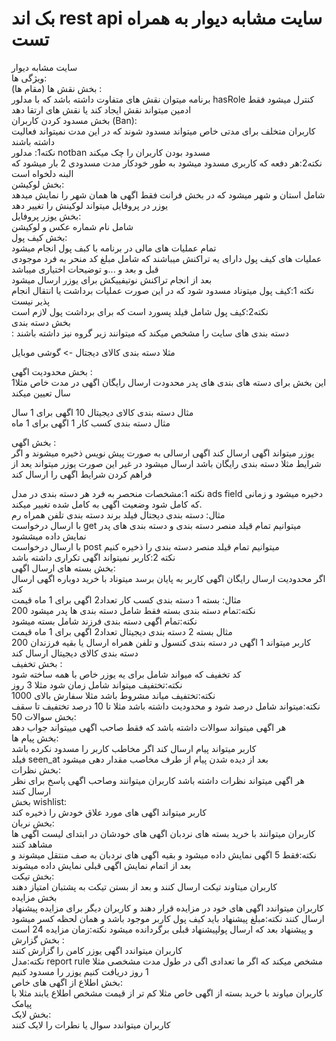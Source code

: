 <h1>بک اند rest api سایت مشابه دیوار به همراه تست </h1>
سایت مشابه دیوار 
<br>
ویژگی ها:
<br>
بخش نقش ها (مقام ها) :
<br>
برنامه میتوان نقش های متفاوت داشته باشد که با مدلور hasRole کنترل میشود فقط ادمین میتواند نقش ایجاد کند یا نقش های ارتقا دهد 
<br>
بخش مسدود کردن کاربران (Ban):
<br>
کاربران متخلف برای مدتی خاص میتواند مسدود شوند که در این مدت نمیتواند فعالیت داشته باشند 
<br>
نکته1: مدلور notban مسدود بودن کاربران را چک میکند 
<br>
نکته2:هر دفعه که کاربری مسدود میشود به طور خودکار مدت مسدودی 2 بار میشود که البنه دلخواه است 
<br>
بخش لوکیشن:
<br>
شامل استان و شهر میشود که در بخش فرانت فقط اگهی ها همان شهر را نمایش میدهد یوزر در پروفایل میتواند لوکینش را تغییر دهد
<br>
بخش یوزر پروفایل:
<br>
شامل نام شماره عکس و لوکیشن <br>
بخش کیف پول:
<br>
تمام عملیات های مالی در برنامه با کبف پول انجام میشود
<br>
عملیات های کیف پول دارای یه تراکنش میباشند که شامل مبلغ کد منحر به فرد موجودی قبل و بعد و ...و توضیحات اختیاری میباشد
<br>
بعد از انجام تراکنش نوتیفییکش برای یوزر ارسال میشود
<br>
نکته 1:کیف پول میتوناد مسدود شود که در این صورت عملیات برداشت یا انتقال انجام پذیر نیست
<br>
نکته2:کیف پول شامل فیلد پسورد است که برای برداشت پول لازم است
<br>
بخش دسته بندی
<br>:
دسته بندی های سایت را مشخص میکند که میتوانند زیر گروه نیز داشته باشند<br>

مثلا دسته بندی کالای دیجتال -> گوشی موبایل<br>

بخش محدودیت اگهی :
<br>
این بخش برای دسته های بندی های پدر محدودت ارسال رایگان اگهی در مدت خاص مثلا1 سال تعیین میکند <br>

مثال دسته بندی کالای دیجیتال 10 اگهی برای 1 سال
<br>
مثال دسته بندی کسب کار 1 اگهی برای 1 ماه<br>

بخش اگهی :<br>
یوزر میتواند اگهی ارسال کند اگهی ارسالی به صورت پیش نویس ذخیره میشوند و اگر شرایط مثلا دسته بندی رایگان باشد ارسال میشود در غیر این صورت یوزر میتواند یعد از فراهم کردن شرایط اگهی را ارسال کند<br>

نکته 1:مشخصات منحصر به فرد هر دسته بندی در مدل ads field دخیره میشود و زمانی که کامل شود وضعیت اگهی به کامل شده تغییر میکند.<br>
مثال: دسته بندی دیجتال فیلد برند دسته بندی تلفن همراه رم<br>
با ارسال درخواست get میتوانیم تمام قیلد منصر دسته بندی و دسته بندی های پدر نمایش داده میششود<br>
با ارسال درخواست post میتوانیم تمام قیلد منصر دسته بندی را ذخیره کنیم<br>
نکته 2:کاربر نمیتواند اگهی تکراری داشته باشد<br>
بخش بسته های ارسال اگهی:<br>
اگر محدودیت ارسال رایگان اگهی کاربر به پایان برسد میتوناد با خرید دوباره اگهی ارسال کند<br>
مثال: بسته 1 دسته بندی کسب کار تعداد2 اگهی برای 1 ماه قیمت <br>200
نکته:تمام دسته بندی بسته فقط شامل دسته بندی ها پدر میشود<br>
نکته:تمام اگهی دسته بندی فرزند شامل بسته میشود<br>
مثال بسته 2 دسته بندی دیجیتال تعداد2 اگهی برای 1 ماه قیمت <br>200
کاربر میتواند 1 اگهی در دسته بندی کنسول و تلفن همراه ارسال یا بقیه فرزندان دسته بندی کالای دیجیتال ارسال کند<br>
بخش تخفیف :<br>
کد تخفیف که میواند شامل برای یه یوزر خاص با همه ساخته شود <br>
نکته:تختفیف میتواند شامل زمان شود مثلا 3 روز <br>
نکته:تختفیف میاند مشروط باشد مثلا سفارش بالای 1000 <br>
نکته:میتواند شامل درصد شود و محدودیت داشته باشد مثلا تا 10 درصد تختفیف تا سقف <br>50
بخش سوالات:<br>
هر اگهی میتواند سوالات داشته باشد که فقط صاحب اگهی مییتواند جواب دهد<br>
بخش پیام ها:<br>
کاربر میتواند پیام ارسال کند اگر مخاطب کاربر را مسدود نکرده باشد <br>
فیلد seen_at بعد از دیده شدن پیام از طرف مخاصب مقدار دهی میشود<br>
بخش نظرات:<br>
هر اگهی میتواند نظرات داشته باشد کاربران میتوانند وصاحب اگهی پاسخ برای نظر ارسال کنند <br>
بخش wishlist:<br>
کاربر میتواند اگهی های مورد علاق خودش را ذخیره کند<br>
بخش نربان:<br>
کاربران میتوانند با خرید بسته های نردبان اگهی های خودشان در ابتدای لیست اگهی ها مشاهد کنند <br>
نکته:فقط 5 اگهی نمایش داده میشود و بقیه اگهی های نردبان به صف منتقل میشوند و بعد از اتمام نمایش اگهی قبلی نمایش داده میشوند<br>
بخش تیکت:<br>
کاربران میتاوند تیکت ارسال کنند و بعد از بستن تیکت به پشتبان امتیاز دهند<br>
بخش مزایده <br>
کاربران میتواندد اگهی های خود در مزایده قرار دهند
و کاربران دیگر برای مزایده پیشنهاد ارسال کنند 
نکته:مبلغ پیشنهاد باید کیف پول کاربر موجود باشد و همان لحظه کسر میشود
و پیشنهاد بعد که ارسال پولپیشنهاد قبلی برگردانده میشود 
نکته:زمان مزایده 24 است 
بخش گزارش :<br>
کاربران میتواندد اگهی یوزر کامن را گزارش کنند <br>
نکته:مدل report rule مشخص میکند که اگر ما تعدادی اگی در طول مدت مشخصی مثلا 1 روز دریافت کنیم یوزر را مسدود کنیم <br>
بخش اطلاع از اگهی های خاص:<br>
کاربران میاوند با خرید بسته از اگهی خاص مثلا کم تر از قیمت مشخص اطلاع یابند مثلا با پیامک<br>
بخش لایک:<br>
کاربران میتواندد سوال یا نطرات را لایک کنند<br>
